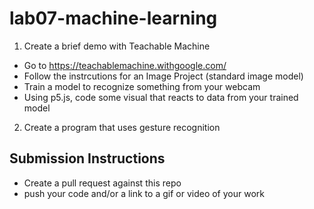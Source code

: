 # lab07-machine-learning

1. Create a brief demo with Teachable Machine
  - Go to https://teachablemachine.withgoogle.com/
  - Follow the instrcutions for an Image Project (standard image model)
  - Train a model to recognize something from your webcam
  - Using p5.js, code some visual that reacts to data from your trained model
2. Create a program that uses gesture recognition

## Submission Instructions
- Create a pull request against this repo
- push your code and/or a link to a gif or video of your work
